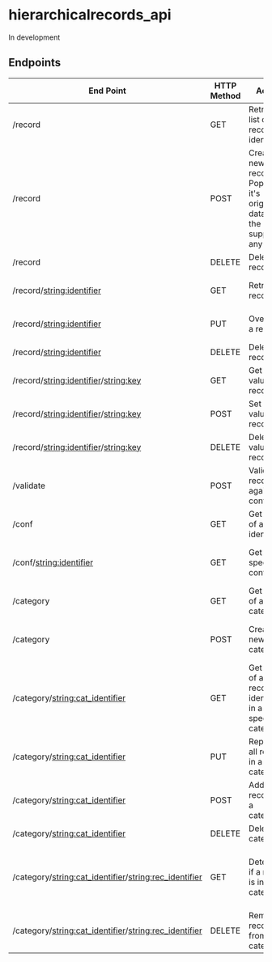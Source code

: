 # hierarchicalrecords_api

In development

## Endpoints


| End Point                                                 | HTTP Method | Action                                                                    | Data                                                                                     | Response Data                                                                                                                                                                | Notes                       |
|-----------------------------------------------------------|-------------|---------------------------------------------------------------------------|------------------------------------------------------------------------------------------|------------------------------------------------------------------------------------------------------------------------------------------------------------------------------|-----------------------------|
| /record                                                   | GET         | Retrieve a list of all record identifiers                                 | X                                                                                        | {"records":  <list:identifiers>}                                                                                                                                             |                             |
| /record                                                   | POST        | Create a new record. Populate it's original data with the supplied if any | record (o): <dict:record>conf (o): <str:conf_identifier>                                 | {"identifier": <str:identifier>, "record": <dict:record>}                                                                                                                    |                             |
| /record                                                   | DELETE      | Delete all records                                                        | X                                                                                        | {"deleted_identifiers": <list:identifiers>}                                                                                                                                  |                             |
| /record/<string:identifier>                               | GET         | Retrieve a record                                                         | X                                                                                        | {"record": <dict:record>, "identifier": <str:identifier>}                                                                                                                    |                             |
| /record/<string:identifier>                               | PUT         | Overwrite a record                                                        | record (r): <dict:record>conf (o): <str:conf_identifier>                                 | {"record": <dict:record>, "identifier": <str:identifier>}                                                                                                                    |                             |
| /record/<string:identifier>                               | DELETE      | Delete a record                                                           | X                                                                                        | {"identifier": <str:identifier>}                                                                                                                                             |                             |
| /record/<string:identifier>/<string:key>                  | GET         | Get a value in a record                                                   | X                                                                                        | {"record_identifier: <str:record_identifier>, "key": <str:key>, "value": <value>}                                                                                            |                             |
| /record/<string:identifier>/<string:key>                  | POST        | Set a value in a record                                                   | value(r): <the value>conf (o): <str:conf_identifier>                                     | {"record": <dict:record>, "identifier": <str:identifier>}                                                                                                                    |                             |
| /record/<string:identifier>/<string:key>                  | DELETE      | Delete a value in a record                                                | conf (o): <str:conf_identifier>                                                          | {"record": <dict:record>, "identifier": <str:identifier>}                                                                                                                    |                             |
| /validate                                                 | POST        | Validate a record against a conf                                          | record_identifier (r): <str:record_identifier>conf_identifier (r): <str:conf_identifier> | {"is_valid": <bool:validity>, "validation_errors":<null||list:error messages>, "identifier": <str:record_identifier>, "conf": <str:conf_identifier>, "record":<dict:record>} |                             |
| /conf                                                     | GET         | Get a list of all conf identifiers                                        | X                                                                                        | {"confs": <list:conf_identifiers>}                                                                                                                                           |                             |
| /conf/<string:identifier>                                 | GET         | Get a specific conf                                                       | X                                                                                        | {"identifier": <str:conf_identifier>, "conf": <dict:conf data>}                                                                                                              |                             |
| /category                                                 | GET         | Get a list of all categories                                              | X                                                                                        | {"categories": <list:category_identifiers>}                                                                                                                                  |                             |
| /category                                                 | POST        | Create a new category                                                     | conf_id (r): <str:conf_identifier>records (o): <list: list of record_identifiers>        | {"category": <str:category_identifier>, "records": <list:category_records>}                                                                                                  |                             |
| /category/<string:cat_identifier>                         | GET         | Get a list of all record identifiers in a specific category               | X                                                                                        | {"category": <str:category_identifier>, "records": <list:category_records>}                                                                                                  |                             |
| /category/<string:cat_identifier>                         | PUT         | Replace all records in a category                                         | records (r): <list:record_identifiers>                                                   | {"category": <str:category_identifier>, "records": <list:category_records>}                                                                                                  |                             |
| /category/<string:cat_identifier>                         | POST        | Add a record to a category                                                | record_identifier (r): <str:record_identifier>                                           | {"category": <str:category_identifier>, "records": <list:category_records>}                                                                                                  |                             |
| /category/<string:cat_identifier>                         | DELETE      | Delete a category                                                         | X                                                                                        | {"categories": <list:category_identifiers>}                                                                                                                                  |                             |
| /category/<string:cat_identifier>/<string:rec_identifier> | GET         | Determine if a record is in a category                                    | X                                                                                        | {"category": <str:category_identifier>, "records": <list:category_records>, "record_present": <bool:true>}                                                                   | fails if record not present |
| /category/<string:cat_identifier>/<string:rec_identifier> | DELETE      | Remove a record from a category                                           | X                                                                                        | {"category": <str:category_identifier>, "records": <list:category_records>}                                                                                                  |                             |
